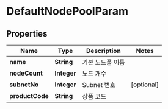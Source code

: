 
# DefaultNodePoolParam

## Properties
Name | Type | Description | Notes
------------ | ------------- | ------------- | -------------
**name** | **String** | 기본 노드풀 이름 | 
**nodeCount** | **Integer** | 노드 개수 | 
**subnetNo** | **Integer** | Subnet 번호 |  [optional]
**productCode** | **String** | 상품 코드 | 



